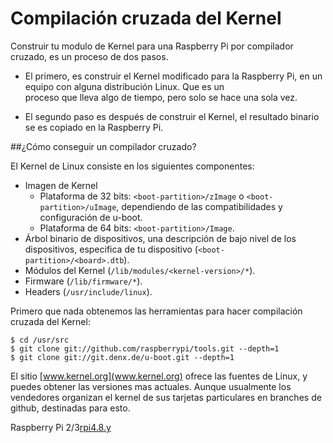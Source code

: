 Compilación cruzada del Kernel
==================================

Construir tu modulo de Kernel para una Raspberry Pi por compilador cruzado, es un proceso de dos pasos. 

*	El primero, es construir el Kernel modificado para la Raspberry Pi, en un equipo con alguna distribución Linux. Que es un 	
	proceso que lleva algo de tiempo, pero solo se hace una sola vez. 

*	El segundo paso es después de construir el Kernel, el resultado binario se es copiado en la Raspberry Pi.

##¿Cómo conseguir un compilador cruzado? 
	
El Kernel de Linux consiste en los siguientes componentes:

+	Imagen de Kernel
	*	Plataforma de 32 bits: `<boot-partition>/zImage` o `<boot-partition>/uImage`, dependiendo de las compatibilidades y 			configuración de u-boot.
	*	Plataforma de 64 bits: `<boot-partition>/Image`.
+	Árbol binario de dispositivos, una descripción de bajo nivel de los dispositivos, especifica de tu dispositivo (`<boot-partition>/<board>.dtb`).
+	Módulos del Kernel (`/lib/modules/<kernel-version>/*`).
+	Firmware (`/lib/firmware/*`).
+	Headers (`/usr/include/linux`).

Primero que nada obtenemos las herramientas para hacer compilación cruzada del Kernel:

	$ cd /usr/src
	$ git clone git://github.com/raspberrypi/tools.git --depth=1
	$ git clone git://git.denx.de/u-boot.git --depth=1

El sitio [www.kernel.org](www.kernel.org) ofrece las fuentes de Linux, y puedes obtener las versiones mas actuales. Aunque usualmente los vendedores organizan el kernel de sus tarjetas particulares en branches de github, destinadas para esto.

Raspberry Pi 2/3[rpi4.8.y](https://github.com/raspberrypi/linux)

   
 

